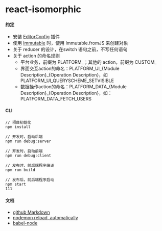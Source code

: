 # react-isomorphic

#### 约定
* 安装 [EditorConfig](http://editorconfig.org/#download) 插件
* 使用 [Immutable](https://www.processon.com/view/56fccdc3e4b0bf3d8fbd3047) 时，使用 Immutable.fromJS 来创建对象
* 关于 reducer 的设计，在switch 语句之前，不写任何语句
* 关于 action 的命名规则
  * 平台业务，前缀为 PLATFORM_；其他的 action，前缀为 CUSTOM_
  * 界面交互action的命名：PLATFORM_UI_{Module Description}_{Operation Description}，如 PLATFORM_UI_QUERYSCHEME_SETVISIBLE
  * 数据操作action的命名：PLATFORM_DATA_{Module Description}_{Operation Description}，如：PLATFORM_DATA_FETCH_USERS

#### CLI
```
// 项目初始化
npm install

// 开发时，启动后端
npm run debug:server

// 开发时，启动前端
npm run debug:client

// 发布时，前后端程序编译
npm run build

// 发布后，前后端程序启动
npm start
111
```

#### 文档
* [github Markdown](https://guides.github.com/features/mastering-markdown/)
* [nodemon reload, automatically](http://nodemon.io/)
* [babel-node](https://babeljs.io/docs/usage/cli/)
